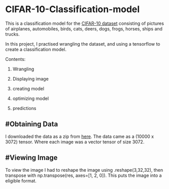 # CIFAR-10-Classification-model

This is a classification model for the [CIFAR-10 dataset](https://www.cs.toronto.edu/~kriz/cifar.html) consisting of pictures of airplanes, automobiles, birds, cats, deers, dogs, frogs, horses, ships and trucks.

In this project, I practised wrangling the dataset, and using a tensorflow to create a classification model.


Contents:

1. Wrangling

2. Displaying image

3. creating model

4. optimizing model

5. predictions


#Obtaining Data
---
I downloaded the data as a zip from [here](https://www.cs.toronto.edu/~kriz/cifar.html). The data came as a (10000 x 3072) tensor. Where each image was a vector tensor of size 3072. 


#Viewing Image
---
To view the image I had to reshape the image using .reshape(3,32,32), then transpose with np.transpose(res, axes=[1, 2, 0]). This puts the image into a eligible format.



